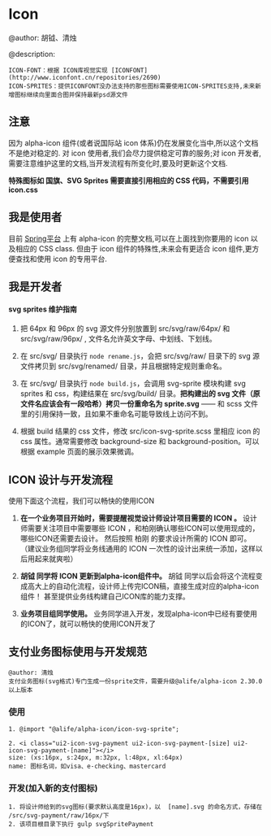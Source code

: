 # Icon

@author: 胡钺、清烛

@description:

	ICON-FONT：根据 ICON库视觉实现 [ICONFONT](http://www.iconfont.cn/repositories/2690)
	ICON-SPRITES：提供ICONFONT没办法支持的那些图标需要使用ICON-SPRITES支持,未来新增图标继续向里面合图并保持最新psd源文件

## 注意
因为 alpha-icon 组件(或者说国际站 icon 体系)仍在发展变化当中,所以这个文档不是绝对稳定的. 对 icon 使用者,我们会尽力提供稳定可靠的服务;对 icon 开发者,需要注意维护这里的文档,当开发流程有所变化时,要及时更新这个文档.

**特殊图标如 国旗、SVG Sprites 需要直接引用相应的 CSS 代码，不需要引用 icon.css**

## 我是使用者

目前 [Spring平台](http://spring.alibaba-inc.com/alpha-icon/master/examples/icon-sprite.md) 上有 alpha-icon 的完整文档,可以在上面找到你要用的 icon 以及相应的 CSS class. 但由于 icon 组件的特殊性,未来会有更适合 icon 组件,更方便查找和使用 icon 的专用平台.

## 我是开发者

#### svg sprites 维护指南

1. 把 64px 和 96px 的 svg 源文件分别放置到 src/svg/raw/64px/ 和 src/svg/raw/96px/ , 文件名允许英文字母、中划线、下划线。

2. 在 src/svg/ 目录执行 `node rename.js`，会把 src/svg/raw/ 目录下的 svg 源文件拷贝到 src/svg/renamed/ 目录，并且根据特定规则重命名。

3. 在 src/svg/ 目录执行 `node build.js`，会调用 svg-sprite 模块构建 svg sprites 和 css，构建结果在 src/svg/build/ 目录。**把构建出的 svg 文件（原文件名应该会有一段哈希）拷贝一份重命名为 sprite.svg** —— 和 scss 文件里的引用保持一致，且如果不重命名可能导致线上访问不到。

4. 根据 build 结果的 css 文件，修改 src/icon-svg-sprite.scss 里相应 icon 的 css 属性。通常需要修改 background-size 和 background-position。可以根据 example 页面的展示效果微调。

## ICON 设计与开发流程

使用下面这个流程，我们可以畅快的使用ICON

1. **在一个业务项目开始时，需要提醒视觉设计师设计项目需要的 ICON 。**
设计师需要关注项目中需要哪些 ICON ，和柏刚确认哪些ICON可以使用现成的，哪些ICON还需要去设计。
然后按照 柏刚 的要求设计所需的 ICON 即可。
（建议业务组同学将业务线通用的 ICON 一次性的设计出来统一添加，这样以后用起来就爽啦）

2.  **胡钺 同学将 ICON 更新到alpha-icon组件中。**
胡钺 同学以后会将这个流程变成高大上的自动化流程，设计师上传完ICON稿，直接生成对应的alpha-icon组件！
甚至提供业务线构建自己ICON库的能力支撑。

3.  **业务项目组同学使用。**
业务同学进入开发，发现alpha-icon中已经有要使用的ICON了，就可以畅快的使用ICON开发了


## 支付业务图标使用与开发规范

    @author: 清烛
    支付业务图标(svg格式)专门生成一份sprite文件，需要升级@alife/alpha-icon 2.30.0 以上版本

### 使用
    1. @import "@alife/alpha-icon/icon-svg-sprite";

    2. <i class="ui2-icon-svg-payment ui2-icon-svg-payment-[size] ui2-icon-svg-payment-[name]"></i>
    size: (xs:16px, s:24px, m:32px, l:48px, xl:64px)
    name: 图标名词，如visa、e-checking、mastercard

### 开发(加入新的支付图标)
    1. 将设计师给到的svg图标(要求默认高度是16px)，以  [name].svg 的命名方式，存储在 /src/svg-payment/raw/16px/下
    2. 该项目根目录下执行 gulp svgSpritePayment
